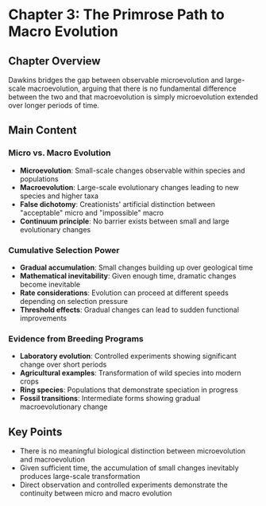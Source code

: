 # Chapter 3: The Primrose Path to Macro Evolution

## Chapter Overview
Dawkins bridges the gap between observable microevolution and large-scale macroevolution, arguing that there is no fundamental difference between the two and that macroevolution is simply microevolution extended over longer periods of time.

## Main Content

### Micro vs. Macro Evolution
- **Microevolution**: Small-scale changes observable within species and populations
- **Macroevolution**: Large-scale evolutionary changes leading to new species and higher taxa
- **False dichotomy**: Creationists' artificial distinction between "acceptable" micro and "impossible" macro
- **Continuum principle**: No barrier exists between small and large evolutionary changes

### Cumulative Selection Power
- **Gradual accumulation**: Small changes building up over geological time
- **Mathematical inevitability**: Given enough time, dramatic changes become inevitable
- **Rate considerations**: Evolution can proceed at different speeds depending on selection pressure
- **Threshold effects**: Gradual changes can lead to sudden functional improvements

### Evidence from Breeding Programs
- **Laboratory evolution**: Controlled experiments showing significant change over short periods
- **Agricultural examples**: Transformation of wild species into modern crops
- **Ring species**: Populations that demonstrate speciation in progress
- **Fossil transitions**: Intermediate forms showing gradual macroevolutionary change

## Key Points
- There is no meaningful biological distinction between microevolution and macroevolution
- Given sufficient time, the accumulation of small changes inevitably produces large-scale transformation
- Direct observation and controlled experiments demonstrate the continuity between micro and macro evolution